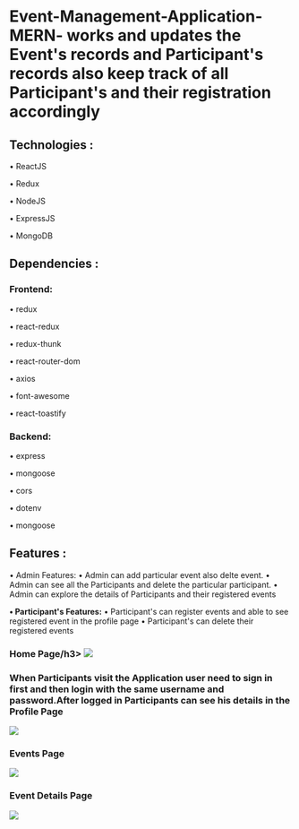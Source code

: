 # Event-Management-Application-MERN- works and updates the Event's records and Participant's records also keep track of all Participant's and their registration accordingly

## Technologies :

• ReactJS

• Redux

• NodeJS

• ExpressJS

• MongoDB

## Dependencies :

### Frontend:

• redux

• react-redux

• redux-thunk

• react-router-dom

• axios

• font-awesome

• react-toastify

### Backend:

• express

• mongoose

• cors

• dotenv

• mongoose

## Features :

• Admin Features: 
• Admin can add particular event also delte event.
• Admin can see all the Participants and delete the particular participant.
• Admin can explore the details of Participants and their registered events

**• Participant's Features:**
• Participant's can register events and able to see registered event in the profile page
• Participant's can delete their registered events
   
   
<h3>Home Page/h3>
<img src="https://user-images.githubusercontent.com/95076519/180952001-8071fe6b-feee-4bd5-884a-640552890457.png"/>

<h3>When Participants visit the Application user need to sign in first and then login with the same username and password.After logged in  Participants can see his details  in the Profile Page</h3>
<img src="https://user-images.githubusercontent.com/95076519/180952084-e88bdc82-e761-460b-8ed0-6f452c0a5db1.png"/>

<h3>Events Page</h3>
<img src="https://user-images.githubusercontent.com/95076519/180952175-0af91bc3-d777-45ff-b61f-4a49eb7ec0c5.png"/>

<h3>Event Details Page</h3>
<img src="https://user-images.githubusercontent.com/95076519/180952259-6178832c-17a3-463b-b5ac-c3575ca68eb4.png"/>
